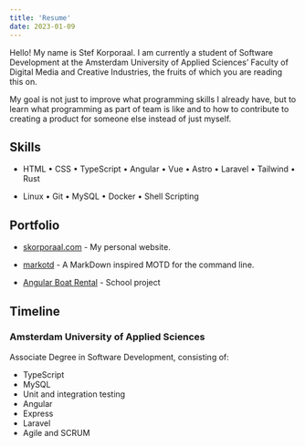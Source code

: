 ```yaml
---
title: 'Resume'
date: 2023-01-09
---
```


Hello! My name is Stef Korporaal. I am currently a student of Software Development at the Amsterdam University of Applied Sciences’ Faculty of Digital Media and Creative Industries, the fruits of which you are reading this on.

My goal is not just to improve what programming skills I already have, but to learn what programming as part of team is like and to how to contribute to creating a product for someone else instead of just myself.

## Skills

- HTML • CSS • TypeScript • Angular • Vue • Astro • Laravel • Tailwind • Rust

- Linux • Git • MySQL • Docker • Shell Scripting

## Portfolio

- [skorporaal.com](https://github.com/Hellrespawn/skorporaal.astro) - My personal website.

- [markotd](https://github.com/Hellrespawn/markotd) - A MarkDown inspired MOTD for the command line.

- [Angular Boat Rental](https://github.com/Hellrespawn/angular-boat-rental) - School project

## Timeline

### Amsterdam University of Applied Sciences

Associate Degree in Software Development, consisting of:

- TypeScript
- MySQL
- Unit and integration testing
- Angular
- Express
- Laravel
- Agile and SCRUM
